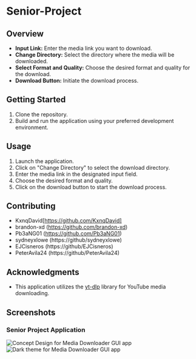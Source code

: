 # Senior-Project

## Overview
- **Input Link:** Enter the media link you want to download.
- **Change Directory:** Select the directory where the media will be downloaded.
- **Select Format and Quality:** Choose the desired format and quality for the download.
- **Download Button:** Initiate the download process.

## Getting Started

1. Clone the repository.
2. Build and run the application using your preferred development environment.

## Usage

1. Launch the application.
2. Click on "Change Directory" to select the download directory.
3. Enter the media link in the designated input field.
4. Choose the desired format and quality.
5. Click on the download button to start the download process.

## Contributing

- KxnqDavid[https://github.com/KxnqDavid]
- brandon-xd (https://github.com/brandon-xd)
- Pb3aNG01 (https://github.com/Pb3aNG01)
- sydneyxlowe (https://github/sydneyxlowe)
- EJCisneros (https://github/EJCisneros)
- PeterAvila24 (https://github/PeterAvila24)

## Acknowledgments

- This application utilizes the [yt-dlp](https://github.com/yt-dlp/yt-dlp) library for YouTube media downloading.


## Screenshots

### Senior Project Application
![Concept Design for Media Downloader GUI app](https://cdn.discordapp.com/attachments/1074137070588678244/1219645048874864650/image.png?ex=660c0df7&is=65f998f7&hm=3da06d178062ed800166580f0000a6dc520126fa90a0122208a19f2acad15c7d&)
![Dark theme for Media Downloader GUI app](https://cdn.discordapp.com/attachments/1074137070588678244/1219645049164267530/image.png?ex=660c0df7&is=65f998f7&hm=5f58cd42b25309d64730aa23bb25005fccba057b46fe314967d6223d97120c05&)
